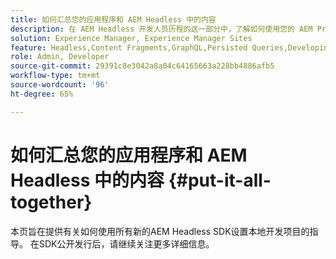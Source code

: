 ```yaml
---
title: 如何汇总您的应用程序和 AEM Headless 中的内容
description: 在 AEM Headless 开发人员历程的这一部分中，了解如何使用您的 AEM Project（包括内容片段）、GraphQL 调用、REST API 调用和您的应用程序，并为上线做好准备。
solution: Experience Manager, Experience Manager Sites
feature: Headless,Content Fragments,GraphQL,Persisted Queries,Developing
role: Admin, Developer
source-git-commit: 29391c8e3042a8a04c64165663a228bb4886afb5
workflow-type: tm+mt
source-wordcount: '96'
ht-degree: 65%

---
```


# 如何汇总您的应用程序和 AEM Headless 中的内容 {#put-it-all-together}

本页旨在提供有关如何使用所有新的AEM Headless SDK设置本地开发项目的指导。 在SDK公开发行后，请继续关注更多详细信息。
